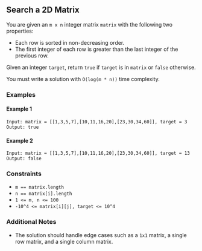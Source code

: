 ## Search a 2D Matrix

You are given an `m x n` integer matrix `matrix` with the following two properties:

- Each row is sorted in non-decreasing order.
- The first integer of each row is greater than the last integer of the previous row.

Given an integer `target`, return `true` if `target` is in `matrix` or `false` otherwise.

You must write a solution with `O(log(m * n))` time complexity.

### Examples

#### Example 1

```
Input: matrix = [[1,3,5,7],[10,11,16,20],[23,30,34,60]], target = 3
Output: true
```

#### Example 2

```
Input: matrix = [[1,3,5,7],[10,11,16,20],[23,30,34,60]], target = 13
Output: false
```

### Constraints

- `m == matrix.length`
- `n == matrix[i].length`
- `1 <= m, n <= 100`
- `-10^4 <= matrix[i][j], target <= 10^4`

### Additional Notes

- The solution should handle edge cases such as a `1x1` matrix, a single row matrix, and a single column matrix.